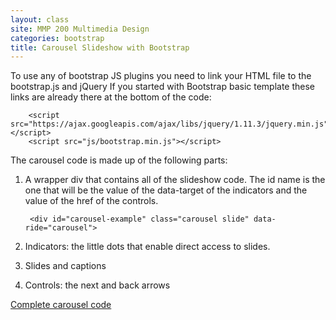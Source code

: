 ```yaml
---
layout: class
site: MMP 200 Multimedia Design
categories: bootstrap
title: Carousel Slideshow with Bootstrap
---
```

To use any of bootstrap JS plugins you need to link your HTML file to the bootstrap.js and jQuery If you started with Bootstrap basic template these links are already there at the bottom of the code:

        <script src="https://ajax.googleapis.com/ajax/libs/jquery/1.11.3/jquery.min.js"></script>
        <script src="js/bootstrap.min.js"></script>

The carousel code is made up of the following parts:

1. A wrapper div that contains all of the slideshow code. The id name is the one that will be the value of the data-target of the indicators and the value of the href of the controls.

        <div id="carousel-example" class="carousel slide" data-ride="carousel">

1. Indicators: the little dots that enable direct access to slides.
1. Slides and captions
1. Controls: the next and back arrows

[Complete carousel code](https://getbootstrap.com/docs/3.3/javascript/#carousel)
